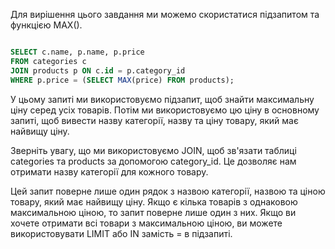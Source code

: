 Для вирішення цього завдання ми можемо скористатися підзапитом та функцією MAX().

```sql

SELECT c.name, p.name, p.price
FROM categories c
JOIN products p ON c.id = p.category_id
WHERE p.price = (SELECT MAX(price) FROM products);

```

У цьому запиті ми використовуємо підзапит, щоб знайти максимальну ціну серед усіх товарів. Потім ми використовуємо цю ціну в основному запиті, щоб вивести назву категорії, назву та ціну товару, який має найвищу ціну.

Зверніть увагу, що ми використовуємо JOIN, щоб зв'язати таблиці categories та products за допомогою category_id. Це дозволяє нам отримати назву категорії для кожного товару.

Цей запит поверне лише один рядок з назвою категорії, назвою та ціною товару, який має найвищу ціну. Якщо є кілька товарів з однаковою максимальною ціною, то запит поверне лише один з них. Якщо ви хочете отримати всі товари з максимальною ціною, ви можете використовувати LIMIT або IN замість = в підзапиті.

